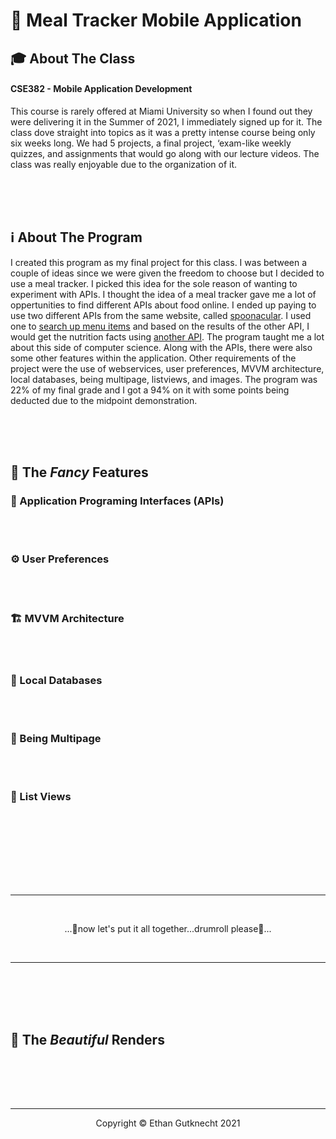 # 🍔 Meal Tracker Mobile Application
## 🎓 About The Class
#### CSE382 - Mobile Application Development
This course is rarely offered at Miami University so when I found out they were delivering it in the Summer of 2021, I immediately signed up for it. The class dove straight into topics as it was a pretty intense course being only six weeks long. We had 5 projects, a final project, ‘exam-like weekly quizzes, and assignments that would go along with our lecture videos. The class was really enjoyable due to the organization of it. 


<br><br><br>
## ℹ About The Program
I created this program as my final project for this class. I was between a couple of ideas since we were given the freedom to choose but I decided to use a meal tracker. I picked this idea for the sole reason of wanting to experiment with APIs. I thought the idea of a meal tracker gave me a lot of oppertunities to find different APIs about food online. I ended up paying to use two different APIs from the same website, called [spoonacular](https://spoonacular.com/food-api). I used one to [search up menu items](https://spoonacular.com/food-api/docs#Search-Menu-Items) and based on the results of the other API, I would get the nutrition facts using [another API](https://spoonacular.com/food-api/docs#Get-Menu-Item-Information). The program taught me a lot about this side of computer science. Along with the APIs, there were also some other features within the application. Other requirements of the project were the use of webservices, user preferences, MVVM architecture, local databases, being multipage, listviews, and images. The program was 22% of my final grade and I got a 94% on it with some points being deducted due to the midpoint demonstration.


<br><br><br>
## 🧮 The *Fancy* Features
### 📡 Application Programing Interfaces (APIs)
<br><br>
### ⚙ User Preferences
<br><br>
### 🏗 MVVM Architecture
<br><br>
### 💾 Local Databases
<br><br>
### 📱 Being Multipage
<br><br>
### 📃 List Views
<br><br>


<br><br><br><br>

- - - -

<br>

<p align="center">
  ...🥁now let's put it all together...drumroll please🥁...
</p>

<br>

- - - -


<br><br><br><br>

## 🏁 The *Beautiful* Renders
![]()


<br><br><br>

- - - -

<p align="center">
  Copyright © Ethan Gutknecht 2021
</p>



